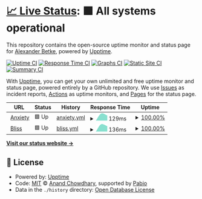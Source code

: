# [📈 Live Status](https://status.zeitvertreib.vip): <!--live status--> **🟩 All systems operational**

This repository contains the open-source uptime monitor and status page for [Alexander Betke](alexinabox.de), powered by [Upptime](https://github.com/upptime/upptime).

[![Uptime CI](https://github.com/alexinabox/status/workflows/Uptime%20CI/badge.svg)](https://github.com/alexinabox/status/actions?query=workflow%3A%22Uptime+CI%22)
[![Response Time CI](https://github.com/alexinabox/status/workflows/Response%20Time%20CI/badge.svg)](https://github.com/alexinabox/status/actions?query=workflow%3A%22Response+Time+CI%22)
[![Graphs CI](https://github.com/alexinabox/status/workflows/Graphs%20CI/badge.svg)](https://github.com/alexinabox/status/actions?query=workflow%3A%22Graphs+CI%22)
[![Static Site CI](https://github.com/alexinabox/status/workflows/Static%20Site%20CI/badge.svg)](https://github.com/alexinabox/status/actions?query=workflow%3A%22Static+Site+CI%22)
[![Summary CI](https://github.com/alexinabox/status/workflows/Summary%20CI/badge.svg)](https://github.com/alexinabox/status/actions?query=workflow%3A%22Summary+CI%22)

With [Upptime](https://upptime.js.org), you can get your own unlimited and free uptime monitor and status page, powered entirely by a GitHub repository. We use [Issues](https://github.com/alexinabox/status/issues) as incident reports, [Actions](https://github.com/alexinabox/status/actions) as uptime monitors, and [Pages](https://status.zeitvertreib.vip) for the status page.

<!--start: status pages-->
<!-- This summary is generated by Upptime (https://github.com/upptime/upptime) -->
<!-- Do not edit this manually, your changes will be overwritten -->
<!-- prettier-ignore -->
| URL | Status | History | Response Time | Uptime |
| --- | ------ | ------- | ------------- | ------ |
| <img alt="" src="https://icons.duckduckgo.com/ip3/null.ico" height="13"> [Anxiety](95.214.180.87) | 🟩 Up | [anxiety.yml](https://github.com/AlexInABox/status/commits/HEAD/history/anxiety.yml) | <details><summary><img alt="Response time graph" src="./graphs/anxiety/response-time-week.png" height="20"> 129ms</summary><br><a href="https://status.zeitvertreib.vip/history/anxiety"><img alt="Response time 129" src="https://img.shields.io/endpoint?url=https%3A%2F%2Fraw.githubusercontent.com%2FAlexInABox%2Fstatus%2FHEAD%2Fapi%2Fanxiety%2Fresponse-time.json"></a><br><a href="https://status.zeitvertreib.vip/history/anxiety"><img alt="24-hour response time 129" src="https://img.shields.io/endpoint?url=https%3A%2F%2Fraw.githubusercontent.com%2FAlexInABox%2Fstatus%2FHEAD%2Fapi%2Fanxiety%2Fresponse-time-day.json"></a><br><a href="https://status.zeitvertreib.vip/history/anxiety"><img alt="7-day response time 129" src="https://img.shields.io/endpoint?url=https%3A%2F%2Fraw.githubusercontent.com%2FAlexInABox%2Fstatus%2FHEAD%2Fapi%2Fanxiety%2Fresponse-time-week.json"></a><br><a href="https://status.zeitvertreib.vip/history/anxiety"><img alt="30-day response time 129" src="https://img.shields.io/endpoint?url=https%3A%2F%2Fraw.githubusercontent.com%2FAlexInABox%2Fstatus%2FHEAD%2Fapi%2Fanxiety%2Fresponse-time-month.json"></a><br><a href="https://status.zeitvertreib.vip/history/anxiety"><img alt="1-year response time 129" src="https://img.shields.io/endpoint?url=https%3A%2F%2Fraw.githubusercontent.com%2FAlexInABox%2Fstatus%2FHEAD%2Fapi%2Fanxiety%2Fresponse-time-year.json"></a></details> | <details><summary><a href="https://status.zeitvertreib.vip/history/anxiety">100.00%</a></summary><a href="https://status.zeitvertreib.vip/history/anxiety"><img alt="All-time uptime 100.00%" src="https://img.shields.io/endpoint?url=https%3A%2F%2Fraw.githubusercontent.com%2FAlexInABox%2Fstatus%2FHEAD%2Fapi%2Fanxiety%2Fuptime.json"></a><br><a href="https://status.zeitvertreib.vip/history/anxiety"><img alt="24-hour uptime 100.00%" src="https://img.shields.io/endpoint?url=https%3A%2F%2Fraw.githubusercontent.com%2FAlexInABox%2Fstatus%2FHEAD%2Fapi%2Fanxiety%2Fuptime-day.json"></a><br><a href="https://status.zeitvertreib.vip/history/anxiety"><img alt="7-day uptime 100.00%" src="https://img.shields.io/endpoint?url=https%3A%2F%2Fraw.githubusercontent.com%2FAlexInABox%2Fstatus%2FHEAD%2Fapi%2Fanxiety%2Fuptime-week.json"></a><br><a href="https://status.zeitvertreib.vip/history/anxiety"><img alt="30-day uptime 100.00%" src="https://img.shields.io/endpoint?url=https%3A%2F%2Fraw.githubusercontent.com%2FAlexInABox%2Fstatus%2FHEAD%2Fapi%2Fanxiety%2Fuptime-month.json"></a><br><a href="https://status.zeitvertreib.vip/history/anxiety"><img alt="1-year uptime 100.00%" src="https://img.shields.io/endpoint?url=https%3A%2F%2Fraw.githubusercontent.com%2FAlexInABox%2Fstatus%2FHEAD%2Fapi%2Fanxiety%2Fuptime-year.json"></a></details>
| <img alt="" src="https://icons.duckduckgo.com/ip3/null.ico" height="13"> [Bliss](95.214.180.69) | 🟩 Up | [bliss.yml](https://github.com/AlexInABox/status/commits/HEAD/history/bliss.yml) | <details><summary><img alt="Response time graph" src="./graphs/bliss/response-time-week.png" height="20"> 136ms</summary><br><a href="https://status.zeitvertreib.vip/history/bliss"><img alt="Response time 136" src="https://img.shields.io/endpoint?url=https%3A%2F%2Fraw.githubusercontent.com%2FAlexInABox%2Fstatus%2FHEAD%2Fapi%2Fbliss%2Fresponse-time.json"></a><br><a href="https://status.zeitvertreib.vip/history/bliss"><img alt="24-hour response time 136" src="https://img.shields.io/endpoint?url=https%3A%2F%2Fraw.githubusercontent.com%2FAlexInABox%2Fstatus%2FHEAD%2Fapi%2Fbliss%2Fresponse-time-day.json"></a><br><a href="https://status.zeitvertreib.vip/history/bliss"><img alt="7-day response time 136" src="https://img.shields.io/endpoint?url=https%3A%2F%2Fraw.githubusercontent.com%2FAlexInABox%2Fstatus%2FHEAD%2Fapi%2Fbliss%2Fresponse-time-week.json"></a><br><a href="https://status.zeitvertreib.vip/history/bliss"><img alt="30-day response time 136" src="https://img.shields.io/endpoint?url=https%3A%2F%2Fraw.githubusercontent.com%2FAlexInABox%2Fstatus%2FHEAD%2Fapi%2Fbliss%2Fresponse-time-month.json"></a><br><a href="https://status.zeitvertreib.vip/history/bliss"><img alt="1-year response time 136" src="https://img.shields.io/endpoint?url=https%3A%2F%2Fraw.githubusercontent.com%2FAlexInABox%2Fstatus%2FHEAD%2Fapi%2Fbliss%2Fresponse-time-year.json"></a></details> | <details><summary><a href="https://status.zeitvertreib.vip/history/bliss">100.00%</a></summary><a href="https://status.zeitvertreib.vip/history/bliss"><img alt="All-time uptime 100.00%" src="https://img.shields.io/endpoint?url=https%3A%2F%2Fraw.githubusercontent.com%2FAlexInABox%2Fstatus%2FHEAD%2Fapi%2Fbliss%2Fuptime.json"></a><br><a href="https://status.zeitvertreib.vip/history/bliss"><img alt="24-hour uptime 100.00%" src="https://img.shields.io/endpoint?url=https%3A%2F%2Fraw.githubusercontent.com%2FAlexInABox%2Fstatus%2FHEAD%2Fapi%2Fbliss%2Fuptime-day.json"></a><br><a href="https://status.zeitvertreib.vip/history/bliss"><img alt="7-day uptime 100.00%" src="https://img.shields.io/endpoint?url=https%3A%2F%2Fraw.githubusercontent.com%2FAlexInABox%2Fstatus%2FHEAD%2Fapi%2Fbliss%2Fuptime-week.json"></a><br><a href="https://status.zeitvertreib.vip/history/bliss"><img alt="30-day uptime 100.00%" src="https://img.shields.io/endpoint?url=https%3A%2F%2Fraw.githubusercontent.com%2FAlexInABox%2Fstatus%2FHEAD%2Fapi%2Fbliss%2Fuptime-month.json"></a><br><a href="https://status.zeitvertreib.vip/history/bliss"><img alt="1-year uptime 100.00%" src="https://img.shields.io/endpoint?url=https%3A%2F%2Fraw.githubusercontent.com%2FAlexInABox%2Fstatus%2FHEAD%2Fapi%2Fbliss%2Fuptime-year.json"></a></details>

<!--end: status pages-->

[**Visit our status website →**](https://status.zeitvertreib.vip)

## 📄 License

- Powered by: [Upptime](https://github.com/upptime/upptime)
- Code: [MIT](./LICENSE) © [Anand Chowdhary](https://anandchowdhary.com), supported by [Pabio](https://pabio.com)
- Data in the `./history` directory: [Open Database License](https://opendatacommons.org/licenses/odbl/1-0/)
